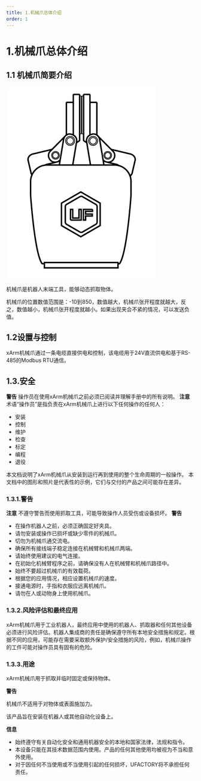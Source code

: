 ```yaml
---
title: 1.机械爪总体介绍
order: 1
---
```

# 1.机械爪总体介绍

## 1.1 机械爪简要介绍

![](assets/img_1.png)


机械爪是机器人末端工具，能够动态抓取物体。

机械爪的位置数值范围是：-10到850，数值越大，机械爪张开程度就越大，反之，数值越小，机械爪张开程度就越小。如果出现夹合不紧的情况，可以发送负值。

## 1.2设置与控制
xArm机械爪通过一条电缆直接供电和控制，该电缆用于24V直流供电和基于RS-485的Modbus RTU通信。
## 1.3.安全
**警告**
操作员在使用xArm机械爪之前必须已阅读并理解手册中的所有说明。
**注意**
术语“操作员”是指负责在xArm机械爪上进行以下任何操作的任何人：
* 安装
* 控制
* 维护
* 检查
* 标定
* 编程
* 退役

本文档说明了xArm机械爪从安装到运行再到使用的整个生命周期的一般操作。
本文档中的图形和照片是代表性的示例，它们与交付的产品之间可能存在差异。
### 1.3.1.警告
**注意**
不遵守警告而使用抓取工具，可能导致操作人员受伤或设备损坏。
**警告**
* 在操作机器人之前，必须正确固定好夹具。
* 请勿安装或操作已损坏或缺少零件的机械爪。
* 切勿为机械爪通交流电。
* 确保所有接线端子稳定连接在机械臂和机械爪两端。
* 请始终使用建议的电气连接。
* 在初始化机械臂程序之前，请确保没有人在机械臂和机械爪路径中。
* 始终不要超过机械爪的有效载荷。
* 根据您的应用情况，相应设置机械爪的速度。
* 接通电源时，手指和衣服应远离机械爪。
* 请勿在人或动物身上使用机械爪。


### 1.3.2.风险评估和最终应用 

xArm机械爪用于工业机器人，最终应用中使用的机器人、抓取器和任何其他设备必须进行风险评估。机器人集成商的责任是确保遵守所有本地安全措施和规定。根据不同的应用，可能存在需要采取额外保护/安全措施的风险，例如，机械爪操作的工件可能对操作员具有固有的危险。

### 1.3.3.用途
xArm机械爪用于抓取并临时固定或保持物体。

**警告**

机械爪不适用于对物体或表面施加力。

该产品旨在安装在机器人或其他自动化设备上。

**信息**

* 始终遵守有关自动化安全和通用机器安全的本地和国家法律，法规和指令。
* 本设备只能在其技术数据范围内使用。产品的任何其他使用均被视为不当和意外使用。
* 对于因任何不当使用或不当使用引起的任何损坏，UFACTORY将不承担任何责任。
